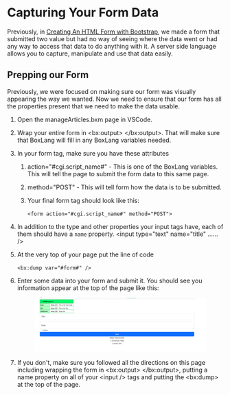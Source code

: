 # Capturing Your Form Data

Previously, in [Creating An HTML Form with Bootstrap](../../week-2-review-of-html-and-css/creating-an-html-form-with-bootstrap.md), we made a form that submitted two value but had no way of seeing where the data went or had any way to access that data to do anything with it. A server side language allows you to capture, manipulate and use that data easily.&#x20;

## Prepping our Form

Previously, we were focused on making sure our form was visually appearing the way we wanted. Now we need to ensure that our form has all the properties present that we need to make the data usable.&#x20;

1. Open the manageArticles.bxm page in VSCode.&#x20;
2. Wrap your entire form in \<bx:output>     \</bx:output>. That will make sure that BoxLang will fill in any BoxLang variables needed.&#x20;
3. In your form tag, make sure you have these attributes
   1. action="#cgi.script\_name#" - This is one of the BoxLang variables. This will tell the page to submit the form data to this same page.&#x20;
   2. method="POST"  - This will tell form how the data is to be submitted.&#x20;
   3.  Your final form tag should look like this:&#x20;

       ```boxlang
       <form action="#cgi.script_name#" method="POST">
       ```
4. In addition to the type and other properties your input tags have, each of them should have a `name` property. \<input type="text" name="title" ...... />
5.  At the very top of your page put the line of code&#x20;

    ```boxlang
    <bx:dump var="#form#" />
    ```
6.  Enter some data into your form and submit it. You should see you information appear at the top of the page like this:&#x20;

    <figure><img src="../../.gitbook/assets/image (2).png" alt=""><figcaption></figcaption></figure>


7. If you don't, make sure you followed all the directions on this page including wrapping the form in \<bx:output> \</bx:output>, putting a name property on all of your \<input /> tags and putting the \<bx:dump> at the top of the page.&#x20;

